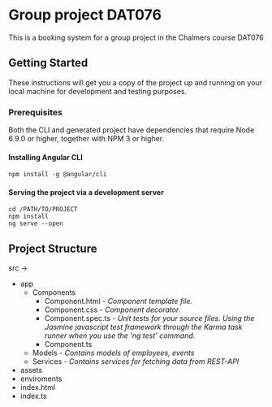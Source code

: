 # Group project DAT076
This is a booking system for a group project in the Chalmers course DAT076

## Getting Started

These instructions will get you a copy of the project up and running on your local machine for development and testing purposes.

### Prerequisites
Both the CLI and generated project have dependencies that require Node 6.9.0 or higher, together with NPM 3 or higher.

#### Installing Angular CLI
```
npm install -g @angular/cli
```

#### Serving the project via a development server
```
cd /PATH/TO/PROJECT
npm install
ng serve --open
```

## Project Structure
src ->
* app
  * Components
    * Component.html    - _Component template file._
    * Component.css     - _Component decorator._
    * Component.spec.ts - _Unit tests for your source files. Using the Jasmine javascript test framework through the Karma task runner when you use the 'ng test' command._
    * Component.ts
  * Models   - _Contains models of employees, events_ 
  * Services - _Contains services for fetching data from REST-API_
* assets
* enviroments
* index.html
* index.ts
